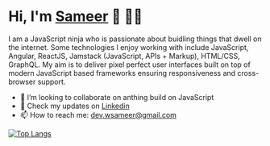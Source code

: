 # Hi, I'm [Sameer](https://wsameer.github.io/v1/) 👋 👨‍💻

I am a JavaScript ninja who is passionate about buidling things that dwell on the internet. Some technologies I enjoy working with include JavaScript, Angular, ReactJS, Jamstack (JavaScript, APIs + Markup), HTML/CSS, GraphQL. My aim is to deliver pixel perfect user interfaces built on top of modern JavaScript based frameworks ensuring responsiveness and cross-browser support.

- 👯 I’m looking to collaborate on anthing build on JavaScript
- 👔 Check my updates on [Linkedin](https://www.linkedin.com/in/wsameer)
- 📫 How to reach me: [dev.wsameer@gmail.com](mailto:dev.wsameer@gmail.com)

[![Top Langs](https://github-readme-stats.vercel.app/api/top-langs/?username=wsameer&hide_langs_below=1)](https://github.com/anuraghazra/github-readme-stats)

<!--
Here are some ideas to get you started:
- 🤔 I’m looking for help with ...
- 💬 Ask me about ...
- 😄 Pronouns: ...
- ⚡ Fun fact: ...
-->
